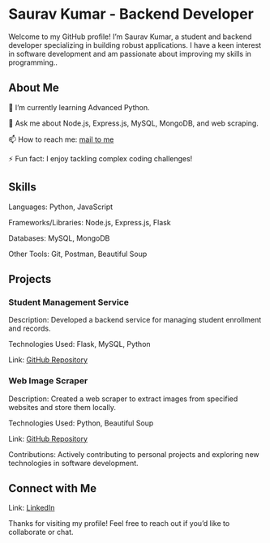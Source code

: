 
# Saurav Kumar - Backend Developer
Welcome to my GitHub profile! I’m Saurav Kumar, a student and backend developer specializing in building robust applications. I have a keen interest in software development and am passionate about improving my skills in programming..

## About Me
🌱 I’m currently learning Advanced Python.

💬 Ask me about Node.js, Express.js, MySQL, MongoDB, and web scraping.

📫 How to reach me: [mail to me](sauravkr.0812@gmail.com)

⚡ Fun fact: I enjoy tackling complex coding challenges!

## Skills
Languages: Python, JavaScript

Frameworks/Libraries: Node.js, Express.js, Flask

Databases: MySQL, MongoDB

Other Tools: Git, Postman, Beautiful Soup

## Projects
### Student Management Service
Description: Developed a backend service for managing student enrollment and records.

Technologies Used: Flask, MySQL, Python

Link: [GitHub Repository](https://github.com/saurav0813/Student-Enrollment-Service)
### Web Image Scraper
Description: Created a web scraper to extract images from specified websites and store them locally.

Technologies Used: Python, Beautiful Soup

Link: [GitHub Repository](https://github.com/saurav0813/WebPicExtractor)

Contributions: Actively contributing to personal projects and exploring new technologies in software development.

## Connect with Me
Link: [LinkedIn](https://www.linkedin.com/in/sauravkrgautam/)

Thanks for visiting my profile! Feel free to reach out if you’d like to collaborate or chat.
